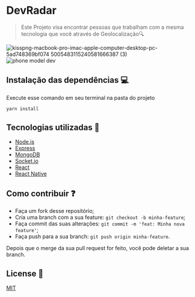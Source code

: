 # DevRadar
 >Este Projeto visa encontrar pessoas que trabalham com a mesma tecnologia que você através de Geolocalização:mag:

![kisspng-macbook-pro-imac-apple-computer-desktop-pc-5ad748369bf074 5005483115240581666387 (3)](https://user-images.githubusercontent.com/51219408/88708977-dbfdf600-d0ea-11ea-9ef9-1e2e5a99a500.png)![phone model dev](https://user-images.githubusercontent.com/51219408/90055721-2d45e200-dcb4-11ea-9e38-8f1f3394fb98.png)


## Instalação das dependências :computer:
<p>Execute esse comando em seu terminal na pasta do projeto</p>

```sh
yarn install 
```

## Tecnologias utilizadas :arrow_down_small:

- [Node.js](https://nodejs.org/en/)
- [Express](https://expressjs.com/pt-br/)
- [MongoDB](https://www.mongodb.com/)
- [Socket.io](https://socket.io/)
- [React](https://reactjs.org)
- [React Native](https://facebook.github.io/react-native/)

## Como contribuir :question:

- Faça um fork desse repositório;
- Cria uma branch com a sua feature: `git checkout -b minha-feature`;
- Faça commit das suas alterações: `git commit -m 'feat: Minha nova feature'`;
- Faça push para a sua branch: `git push origin minha-feature`.

Depois que o merge da sua pull request for feito, você pode deletar a sua branch.


## License :page_with_curl:
[MIT](https://choosealicense.com/licenses/mit/)
